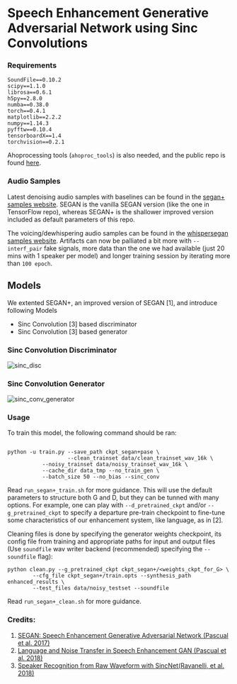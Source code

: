 # Speech Enhancement Generative Adversarial Network using Sinc Convolutions 

### Requirements

```
SoundFile==0.10.2
scipy==1.1.0
librosa==0.6.1
h5py==2.8.0
numba==0.38.0
torch==0.4.1
matplotlib==2.2.2
numpy==1.14.3
pyfftw==0.10.4
tensorboardX==1.4
torchvision==0.2.1
```
Ahoprocessing tools (`ahoproc_tools`) is also needed, and the public repo is found [here](git@github.com:santi-pdp/ahoproc_tools.git).

### Audio Samples

Latest denoising audio samples with baselines can be found in the [segan+ samples website](http://veu.talp.cat/seganp/). SEGAN is the vanilla SEGAN version (like the one in TensorFlow repo), whereas SEGAN+ is the shallower improved version included as default parameters of this repo.

The voicing/dewhispering audio samples can be found in the [whispersegan samples website](http://veu.talp.cat/whispersegan). Artifacts can now be palliated a bit more with `--interf_pair` fake signals, more data than the one we had available (just 20 mins with 1 speaker per model) and longer training session by iterating more than `100 epoch`.

## Models

We extented SEGAN+, an improved version of SEGAN [1], and introduce following Models
* Sinc Convolution [3] based discriminator
* Sinc Convolution [3] based generator


### Sinc Convolution Discriminator
![sinc_disc](https://user-images.githubusercontent.com/10983181/149785311-5d1ee19b-d87f-4574-8490-43e7b390717c.png)
### Sinc Convolution Generator
![sinc_conv_generator](https://user-images.githubusercontent.com/10983181/149786732-23a5358b-21a8-41ba-a09c-5a9013cbbc6a.png)


### Usage
To train this model, the following command should be ran:
```

python -u train.py --save_path ckpt_segan+pase \
                   --clean_trainset data/clean_trainset_wav_16k \
		   --noisy_trainset data/noisy_trainset_wav_16k \
		   --cache_dir data_tmp --no_train_gen \
		   --batch_size 50 --no_bias --sinc_conv
```


Read `run_segan+_train.sh` for more guidance. This will use the default parameters to structure both G and D, but they can be tunned with many options. For example, one can play with `--d_pretrained_ckpt` and/or `--g_pretrained_ckpt` to specify a departure pre-train checkpoint to fine-tune some characteristics of our enhancement system, like language, as in [2].

Cleaning files is done by specifying the generator weights checkpoint, its config file from training and appropriate paths for input and output files (Use `soundfile` wav writer backend (recommended) specifying the `--soundfile` flag):

```
python clean.py --g_pretrained_ckpt ckpt_segan+/<weights_ckpt_for_G> \
		--cfg_file ckpt_segan+/train.opts --synthesis_path enhanced_results \
		--test_files data/noisy_testset --soundfile
```

Read `run_segan+_clean.sh` for more guidance.


### Credits:

1. [SEGAN: Speech Enhancement Generative Adversarial Network (Pascual et al. 2017)](https://arxiv.org/abs/1703.09452)
2. [Language and Noise Transfer in Speech Enhancement GAN (Pascual et al. 2018)](https://arxiv.org/abs/1712.06340)
3. [Speaker Recognition from Raw Waveform with SincNet(Ravanelli, et al. 2018)](https://arxiv.org/abs/1808.00158)
 
